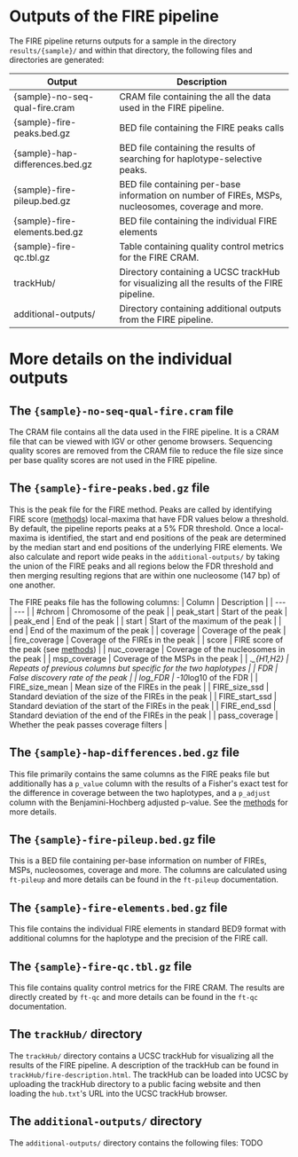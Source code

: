 # Outputs of the FIRE pipeline
The FIRE pipeline returns outputs for a sample in the directory `results/{sample}/` and within that directory, the following files and directories are generated:

| Output | Description |
| --- | --- |
| {sample}-no-seq-qual-fire.cram | CRAM file containing the all the data used in the FIRE pipeline. |
| {sample}-fire-peaks.bed.gz | BED file containing the FIRE peaks calls |
| {sample}-hap-differences.bed.gz | BED file containing the results of searching for haplotype-selective peaks. |
| {sample}-fire-pileup.bed.gz | BED file containing per-base information on number of FIREs, MSPs, nucleosomes, coverage and more. |
| {sample}-fire-elements.bed.gz | BED file containing the individual FIRE elements |
| {sample}-fire-qc.tbl.gz | Table containing quality control metrics for the FIRE CRAM. |
| trackHub/ | Directory containing a UCSC trackHub for visualizing all the results of the FIRE pipeline. |
| additional-outputs/ | Directory containing additional outputs from the FIRE pipeline. |

# More details on the individual outputs
## The `{sample}-no-seq-qual-fire.cram` file
The CRAM file contains all the data used in the FIRE pipeline. It is a CRAM file that can be viewed with IGV or other genome browsers. Sequencing quality scores are removed from the CRAM file to reduce the file size since per base quality scores are not used in the FIRE pipeline. 

## The `{sample}-fire-peaks.bed.gz` file
This is the peak file for the FIRE method. Peaks are called by identifying FIRE score ([methods](methods/aggregation.md)) local-maxima that have FDR values below a threshold. By default, the pipeline reports peaks at a 5% FDR threshold. Once a local-maxima is identified, the start and end positions of the peak are determined by the median start and end positions of the underlying FIRE elements. We also calculate and report wide peaks in the `additional-outputs/` by taking the union of the FIRE peaks and all regions below the FDR threshold and then merging resulting regions that are within one nucleosome (147 bp) of one another.

The FIRE peaks file has the following columns:
| Column | Description |
| --- | --- |
| #chrom | Chromosome of the peak |
| peak_start | Start of the peak |
| peak_end | End of the peak |
| start | Start of the maximum of the peak |
| end | End of the maximum of the peak |
| coverage | Coverage of the peak |
| fire_coverage | Coverage of the FIREs in the peak |
| score | FIRE score of the peak (see [methods](methods/aggregation.md)) |
| nuc_coverage | Coverage of the nucleosomes in the peak |
| msp_coverage | Coverage of the MSPs in the peak |
| .*_{H1,H2} | Repeats of previous columns but specific for the two haplotypes |
| FDR | False discovery rate of the peak |
| log_FDR | -10*log10 of the FDR |
| FIRE_size_mean | Mean size of the FIREs in the peak |
| FIRE_size_ssd | Standard deviation of the size of the FIREs in the peak |
| FIRE_start_ssd | Standard deviation of the start of the FIREs in the peak |
| FIRE_end_ssd | Standard deviation of the end of the FIREs in the peak |
| pass_coverage | Whether the peak passes coverage filters |

## The `{sample}-hap-differences.bed.gz` file
This file primarily contains the same columns as the FIRE peaks file but additionally has a `p_value` column with the results of a Fisher's exact test for the difference in coverage between the two haplotypes, and a `p_adjust` column with the Benjamini-Hochberg adjusted p-value. See the [methods](methods/haplotype-selective.md) for more details.


## The `{sample}-fire-pileup.bed.gz` file
This is a BED file containing per-base information on number of FIREs, MSPs, nucleosomes, coverage and more. The columns are calculated using `ft-pileup` and more details can be found in the `ft-pileup` documentation.

## The `{sample}-fire-elements.bed.gz` file
This file contains the individual FIRE elements in standard BED9 format with additional columns for the haplotype and the precision of the FIRE call.

## The `{sample}-fire-qc.tbl.gz` file
This file contains quality control metrics for the FIRE CRAM. The results are directly created by `ft-qc` and more details can be found in the `ft-qc` documentation.

## The `trackHub/` directory
The `trackHub/` directory contains a UCSC trackHub for visualizing all the results of the FIRE pipeline. A description of the trackHub can be found in `trackHub/fire-description.html`. The trackHub can be loaded into UCSC by uploading the trackHub directory to a public facing website and then loading the `hub.txt`'s URL into the UCSC trackHub browser.

## The `additional-outputs/` directory
The `additional-outputs/` directory contains the following files:
TODO
